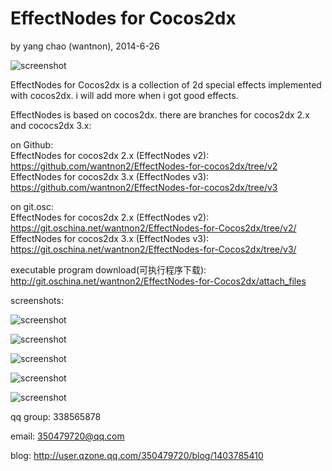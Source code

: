 EffectNodes for Cocos2dx
==========
by yang chao (wantnon), 2014-6-26  
  
![screenshot](https://raw.githubusercontent.com/wantnon2/EffectNodes-for-cocos2dx/master/logo.png)    
  
EffectNodes for Cocos2dx is a collection of 2d special effects implemented with cocos2dx. i will add more when i got good effects.  

  
EffectNodes is based on cocos2dx. there are branches for cocos2dx 2.x and cococs2dx 3.x:  
   
on Github:  
EffectNodes for cocos2dx 2.x (EffectNodes v2): https://github.com/wantnon2/EffectNodes-for-cocos2dx/tree/v2  
EffectNodes for cocos2dx 3.x (EffectNodes v3): https://github.com/wantnon2/EffectNodes-for-cocos2dx/tree/v3  
  
on git.osc:    
EffectNodes for cocos2dx 2.x (EffectNodes v2): https://git.oschina.net/wantnon2/EffectNodes-for-Cocos2dx/tree/v2/  
EffectNodes for cocos2dx 3.x (EffectNodes v3): https://git.oschina.net/wantnon2/EffectNodes-for-Cocos2dx/tree/v3/    
  
  
executable program download(可执行程序下载): http://git.oschina.net/wantnon2/EffectNodes-for-Cocos2dx/attach_files  
  
screenshots:  
  
![screenshot](https://raw.githubusercontent.com/wantnon2/EffectNodes-for-cocos2dx/v3/effectNodes-for-cocos2dx-3x/resource/screenshots/frontPage.png)  
  
![screenshot](https://raw.githubusercontent.com/wantnon2/EffectNodes-for-cocos2dx/v3/effectNodes-for-cocos2dx-3x/resource/screenshots/lightningBolt.png)   
  
![screenshot](https://raw.githubusercontent.com/wantnon2/EffectNodes-for-cocos2dx/v3/effectNodes-for-cocos2dx-3x/resource/screenshots/break.png)      
    
![screenshot](https://raw.githubusercontent.com/wantnon2/EffectNodes-for-cocos2dx/v3/effectNodes-for-cocos2dx-3x/resource/screenshots/normalMapped.png)    
  
![screenshot](https://raw.githubusercontent.com/wantnon2/EffectNodes-for-cocos2dx/v3/effectNodes-for-cocos2dx-3x/resource/screenshots/2DSoftShadow.png)    
      
  
qq group: 338565878   
  
email: 350479720@qq.com  
  
blog: http://user.qzone.qq.com/350479720/blog/1403785410